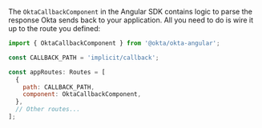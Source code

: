 The `OktaCallbackComponent` in the Angular SDK contains logic to parse the response Okta sends back to your application. All you need to do is wire it up to the route you defined:

```javascript
import { OktaCallbackComponent } from '@okta/okta-angular';

const CALLBACK_PATH = 'implicit/callback';

const appRoutes: Routes = [
  {
    path: CALLBACK_PATH,
    component: OktaCallbackComponent,
  },
  // Other routes...
];
```
